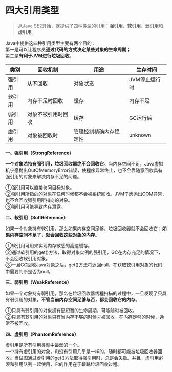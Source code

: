# 四大引用类型

>从Java SE2开始，就提供了四种类型的引用：**强引用**、**软引用**、**弱引用**和**虚引用**。

Java中提供这四种引用类型主要有两个目的：  
第一是可以让程序员**通过代码的方式决定某些对象的生命周期；**  
第二是**有利于JVM进行垃圾回收**。

| 类别 | 回收机制 | 用途 | 生存时间 |
| --- | --- | --- | --- |
| 强引用 | 从不回收 | 对象状态 | JVM停止运行时|
| 软引用 | 内存不足时回收 | 缓存 | 内存不足 |
| 弱引用 | 对象不被引用时回收 | 缓存 | GC运行后 |
| 虚引用 | 对象被回收时 | 管理控制精确内存稳定性 | unknown |

**一、强引用（StrongReference）**

**一个对象若持有强引用，垃圾回收器绝不会回收它**。当内存空间不足，Java虚拟机宁愿抛出OutOfMemoryError错误，使程序异常终止，也不会靠随意回收具有强引用的对象来解决内存不足的问题。

①强引用可以直接访问目标对象。  
②强引用所指向的对象在任何时候都不会被系统回收。JVM宁愿抛出OOM异常，也不会回收强引用所指向的对象。  
③强引用可能导致内存泄露。

**二、软引用（SoftReference）**

如果一个对象持有软引用，那么如果内存空间足够，垃圾回收器就不会回收它；**如果内存空间不足了，就会回收这些对象的内存**。

①软引用可用来实现内存敏感的高速缓存。  
②通过软引用的get()方法，取得对象实例的强引用，GC在内存充足的情况下，不会回收软引用对象。  
③一旦GC回收Java对象之后，get()方法将返回null，在获取软引用对象的代码中需要判断是否为null。

**三、弱引用（WeakReference）**

如果一个对象持有弱引用，那么在垃圾回收器线程扫描的过程中，一旦发现了只具有弱引用的对象，**不管当前内存空间足够与否，都会回收它的内存**。

①只具有弱引用的对象拥有更短暂的生命周期，可能随时被回收。  
②只具有软引用的对象只有当内存不够的时候才被回收，在内存足够的时候，通常不被回收。

**四、虚引用（PhantomReference）**

虚引用是所有引用类型中最弱的一个。  
一个持有虚引用的对象，和没有引用几乎是一样的，随时都可能被垃圾回收器回收。当试图通过虚引用的get()方法取得强引用时，总是会失败。并且，虚引用必须和引用队列一起使用，它的作用在于跟踪垃圾回收过程。
